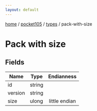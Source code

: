 ```yaml
---
layout: default
---
```


[home](/)  /  [pocket105](/protocol/pocket105)  /  [types](/protocol/pocket105/types)  /  pack-with-size

# Pack with size

## Fields

Name | Type | Endianness
---|---|:---:
id | string | 
version | string | 
size | ulong | little endian

